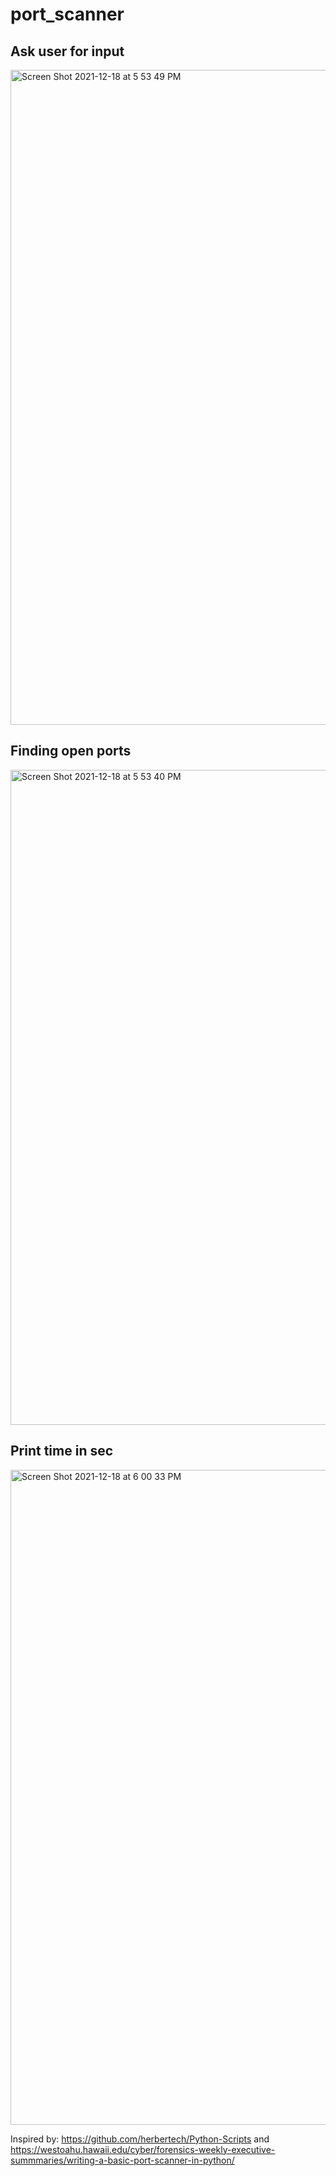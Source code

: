 # port_scanner

## Ask user for input
<img width="1048" alt="Screen Shot 2021-12-18 at 5 53 49 PM" src="https://user-images.githubusercontent.com/57471582/146660834-d58a2bc4-e7d8-45cd-b667-28f7bd701419.png">

## Finding open ports
<img width="1048" alt="Screen Shot 2021-12-18 at 5 53 40 PM" src="https://user-images.githubusercontent.com/57471582/146660835-15688004-b30b-45ed-921c-7aa02f9ee49a.png">

## Print time in sec
<img width="1048" alt="Screen Shot 2021-12-18 at 6 00 33 PM" src="https://user-images.githubusercontent.com/57471582/146660953-288493a4-f399-41b6-a5c8-b21dc13632f0.png">



Inspired by: https://github.com/herbertech/Python-Scripts and https://westoahu.hawaii.edu/cyber/forensics-weekly-executive-summmaries/writing-a-basic-port-scanner-in-python/
